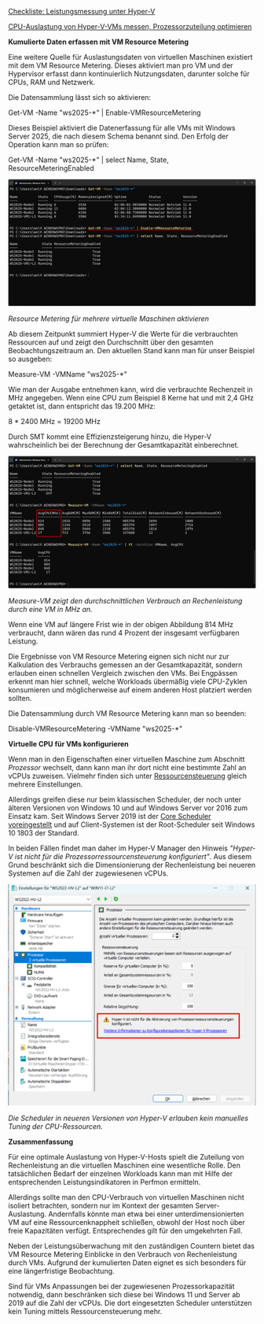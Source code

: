 [Checkliste: Leistungsmessung unter Hyper-V](https://learn.microsoft.com/en-us/biztalk/technical-guides/checklist-measuring-performance-on-hyper-v#measuring-processor-performance)

[CPU-Auslastung von Hyper-V-VMs messen, Prozessorzuteilung optimieren](https://www.windowspro.de/wolfgang-sommergut/cpu-auslastung-hyper-v-vms-messen-prozessorzuteilung-optimieren)

**Kumulierte Daten erfassen mit VM Resource Metering**

Eine weitere Quelle für Auslastungsdaten von virtuellen Maschinen existiert mit dem VM Resource Metering. Dieses aktiviert man pro VM und der Hypervisor erfasst dann kontinuierlich Nutzungsdaten, darunter solche für CPUs, RAM und Netzwerk.

Die Datensammlung lässt sich so aktivieren:

Get-VM -Name "ws2025-\*" \| Enable-VMResourceMetering

Dieses Beispiel aktiviert die Datenerfassung für alle VMs mit Windows Server 2025, die nach diesem Schema benannt sind. Den Erfolg der Operation kann man so prüfen:

Get-VM -Name "ws2025-\*" \| select Name, State, ResourceMeteringEnabled

![Resource Metering für mehrere virtuelle Maschinen aktivieren](media/cf0e863064225e953cf883cbc53c7f50.png)

*Resource Metering für mehrere virtuelle Maschinen aktivieren*

Ab diesem Zeitpunkt summiert Hyper-V die Werte für die verbrauchten Ressourcen auf und zeigt den Durchschnitt über den gesamten Beobachtungszeitraum an. Den aktuellen Stand kann man für unser Beispiel so ausgeben:

Measure-VM -VMName "ws2025-\*"

Wie man der Ausgabe entnehmen kann, wird die verbrauchte Rechenzeit in MHz angegeben. Wenn eine CPU zum Beispiel 8 Kerne hat und mit 2,4 GHz getaktet ist, dann entspricht das 19.200 MHz:

8 \* 2400 MHz = 19200 MHz

Durch SMT kommt eine Effizienzsteigerung hinzu, die Hyper-V wahrscheinlich bei der Berechnung der Gesamtkapazität einberechnet.

![Measure-VM zeigt den durchschnittlichen Verbrauch an Rechenleistung durch eine VM in MHz an.](media/8023de7707b64c955038484374d46867.png)

*Measure-VM zeigt den durchschnittlichen Verbrauch an Rechenleistung durch eine VM in MHz an.*

Wenn eine VM auf längere Frist wie in der obigen Abbildung 814 MHz verbraucht, dann wären das rund 4 Prozent der insgesamt verfügbaren Leistung.

Die Ergebnisse von VM Resource Metering eignen sich nicht nur zur Kalkulation des Verbrauchs gemessen an der Gesamtkapazität, sondern erlauben einen schnellen Vergleich zwischen den VMs. Bei Engpässen erkennt man hier schnell, welche Workloads übermäßig viele CPU-Zyklen konsumieren und möglicherweise auf einem anderen Host platziert werden sollten.

Die Datensammlung durch VM Resource Metering kann man so beenden:

Disable-VMResourceMetering -VMName "ws2025-\*"

**Virtuelle CPU für VMs konfigurieren**

Wenn man in den Eigenschaften einer virtuellen Maschine zum Abschnitt *Prozessor* wechselt, dann kann man ihr dort nicht eine bestimmte Zahl an vCPUs zuweisen. Vielmehr finden sich unter [Ressourcensteuerung](https://www.windowspro.de/wolfgang-sommergut/cpu-leistung-unter-hyper-v-mit-der-ressourcensteuerung-verteilen) gleich mehrere Einstellungen.

Allerdings greifen diese nur beim klassischen Scheduler, der noch unter älteren Versionen von Windows 10 und auf Windows Server vor 2016 zum Einsatz kam. Seit Windows Server 2019 ist der [Core Scheduler voreingestellt](https://learn.microsoft.com/en-us/windows-server/virtualization/hyper-v/manage/manage-hyper-v-scheduler-types#virtual-machine-cpu-resource-controls-and-the-root-scheduler) und auf Client-Systemen ist der Root-Scheduler seit Windows 10 1803 der Standard.

In beiden Fällen findet man daher im Hyper-V Manager den Hinweis *"Hyper-V ist nicht für die Prozessorressourcensteuerung konfiguriert"*. Aus diesem Grund beschränkt sich die Dimensionierung der Rechenleistung bei neueren Systemen auf die Zahl der zugewiesenen vCPUs.

![Die Scheduler in neueren Versionen von Hyper-V erlauben kein manuelles Tuning der CPU-Ressourcen.](media/c55de248aa001be22978907fda755aec.png)

*Die Scheduler in neueren Versionen von Hyper-V erlauben kein manuelles Tuning der CPU-Ressourcen.*

**Zusammenfassung**

Für eine optimale Auslastung von Hyper-V-Hosts spielt die Zuteilung von Rechenleistung an die virtuellen Maschinen eine wesentliche Rolle. Den tatsächlichen Bedarf der einzelnen Workloads kann man mit Hilfe der entsprechenden Leistungsindikatoren in Perfmon ermitteln.

Allerdings sollte man den CPU-Verbrauch von virtuellen Maschinen nicht isoliert betrachten, sondern nur im Kontext der gesamten Server-Auslastung. Andernfalls könnte man etwa bei einer unterdimensionierten VM auf eine Ressourcenknappheit schließen, obwohl der Host noch über freie Kapazitäten verfügt. Entsprechendes gilt für den umgekehrten Fall.

Neben der Leistungsüberwachung mit den zuständigen Countern bietet das VM Resource Metering Einblicke in den Verbrauch von Rechenleistung durch VMs. Aufgrund der kumulierten Daten eignet es sich besonders für eine längerfristige Beobachtung.

Sind für VMs Anpassungen bei der zugewiesenen Prozessorkapazität notwendig, dann beschränken sich diese bei Windows 11 und Server ab 2019 auf die Zahl der vCPUs. Die dort eingesetzten Scheduler unterstützen kein Tuning mittels Ressourcensteuerung mehr.
